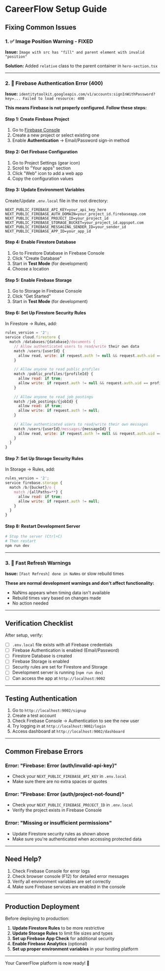 # CareerFlow Setup Guide

## Fixing Common Issues

### 1. ✅ Image Position Warning - FIXED
**Issue:** `Image with src has "fill" and parent element with invalid "position"`

**Solution:** Added `relative` class to the parent container in `hero-section.tsx`

---

### 2. 🔧 Firebase Authentication Error (400)

**Issue:** `identitytoolkit.googleapis.com/v1/accounts:signInWithPassword?key=... Failed to load resource: 400`

**This means Firebase is not properly configured. Follow these steps:**

#### Step 1: Create Firebase Project
1. Go to [Firebase Console](https://console.firebase.google.com/)
2. Create a new project or select existing one
3. Enable **Authentication** → Email/Password sign-in method

#### Step 2: Get Firebase Configuration
1. Go to Project Settings (gear icon)
2. Scroll to "Your apps" section
3. Click "Web" icon to add a web app
4. Copy the configuration values

#### Step 3: Update Environment Variables
Create/Update `.env.local` file in the root directory:

```env
NEXT_PUBLIC_FIREBASE_API_KEY=your_api_key_here
NEXT_PUBLIC_FIREBASE_AUTH_DOMAIN=your_project_id.firebaseapp.com
NEXT_PUBLIC_FIREBASE_PROJECT_ID=your_project_id
NEXT_PUBLIC_FIREBASE_STORAGE_BUCKET=your_project_id.appspot.com
NEXT_PUBLIC_FIREBASE_MESSAGING_SENDER_ID=your_sender_id
NEXT_PUBLIC_FIREBASE_APP_ID=your_app_id
```

#### Step 4: Enable Firestore Database
1. Go to Firestore Database in Firebase Console
2. Click "Create Database"
3. Start in **Test Mode** (for development)
4. Choose a location

#### Step 5: Enable Firebase Storage
1. Go to Storage in Firebase Console
2. Click "Get Started"
3. Start in **Test Mode** (for development)

#### Step 6: Set Up Firestore Security Rules
In Firestore → Rules, add:

```javascript
rules_version = '2';
service cloud.firestore {
  match /databases/{database}/documents {
    // Allow authenticated users to read/write their own data
    match /users/{userId} {
      allow read, write: if request.auth != null && request.auth.uid == userId;
    }
    
    // Allow anyone to read public profiles
    match /public_profiles/{profileId} {
      allow read: if true;
      allow write: if request.auth != null && request.auth.uid == profileId;
    }
    
    // Allow anyone to read job postings
    match /job_postings/{jobId} {
      allow read: if true;
      allow write: if request.auth != null;
    }
    
    // Allow authenticated users to read/write their own messages
    match /users/{userId}/messages/{messageId} {
      allow read, write: if request.auth != null && request.auth.uid == userId;
    }
  }
}
```

#### Step 7: Set Up Storage Security Rules
In Storage → Rules, add:

```javascript
rules_version = '2';
service firebase.storage {
  match /b/{bucket}/o {
    match /{allPaths=**} {
      allow read: if true;
      allow write: if request.auth != null;
    }
  }
}
```

#### Step 8: Restart Development Server
```bash
# Stop the server (Ctrl+C)
# Then restart
npm run dev
```

---

### 3. 📝 Fast Refresh Warnings

**Issue:** `[Fast Refresh] done in NaNms` or slow rebuild times

**These are normal development warnings and don't affect functionality:**
- NaNms appears when timing data isn't available
- Rebuild times vary based on changes made
- No action needed

---

## Verification Checklist

After setup, verify:

- [ ] `.env.local` file exists with all Firebase credentials
- [ ] Firebase Authentication is enabled (Email/Password)
- [ ] Firestore Database is created
- [ ] Firebase Storage is enabled
- [ ] Security rules are set for Firestore and Storage
- [ ] Development server is running (`npm run dev`)
- [ ] Can access the app at `http://localhost:9002`

---

## Testing Authentication

1. Go to `http://localhost:9002/signup`
2. Create a test account
3. Check Firebase Console → Authentication to see the new user
4. Try logging in at `http://localhost:9002/login`
5. Access dashboard at `http://localhost:9002/dashboard`

---

## Common Firebase Errors

### Error: "Firebase: Error (auth/invalid-api-key)"
- Check your `NEXT_PUBLIC_FIREBASE_API_KEY` in `.env.local`
- Make sure there are no extra spaces or quotes

### Error: "Firebase: Error (auth/project-not-found)"
- Check your `NEXT_PUBLIC_FIREBASE_PROJECT_ID` in `.env.local`
- Verify the project exists in Firebase Console

### Error: "Missing or insufficient permissions"
- Update Firestore security rules as shown above
- Make sure you're authenticated when accessing protected data

---

## Need Help?

1. Check Firebase Console for error logs
2. Check browser console (F12) for detailed error messages
3. Verify all environment variables are set correctly
4. Make sure Firebase services are enabled in the console

---

## Production Deployment

Before deploying to production:

1. **Update Firestore Rules** to be more restrictive
2. **Update Storage Rules** to limit file sizes and types
3. **Set up Firebase App Check** for additional security
4. **Enable Firebase Analytics** (optional)
5. **Set up proper environment variables** in your hosting platform

---

Your CareerFlow platform is now ready! 🚀

